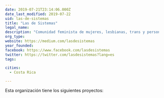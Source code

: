 ```yaml
---
date: 2019-07-21T23:14:06.000Z
date_last_modified: 2019-07-22
uid: las-de-sistemas
title: "Las de Sistemas"
legal_name: 
description: "Comunidad feminista de mujeres, lesbianas, trans y personas no binarias que trabajan en sistemas con la finalidad de visibilizarnos, potenciarnos y contenernos para transformar nuestros espacios de trabajo en lugares inclusivos"
org_type: 
website: https://medium.com/lasdesistemas
year_founded: 
facebook: https://www.facebook.com/lasdesistemas
twitter: https://twitter.com/lasdesistemas?lang=es
tags:

cities: 
  - Costa Rica

---
```


Esta organización tiene los siguientes proyectos:


